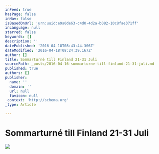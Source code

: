 ```yaml
---
inFeed: true
hasPage: false
inNav: false
isBasedOnUrl: 'urn:uuid:e9a0de63-c4d0-4d2a-b082-10c8fae371ff'
inLanguage: null
starred: false
keywords: []
description: ''
datePublished: '2016-04-18T08:43:44.306Z'
dateModified: '2016-04-18T08:24:39.167Z'
author: []
title: Sommarturné till Finland 21-31 Juli
sourcePath: _posts/2016-04-16-sommarturne-till-finland-21-31-juli.md
published: true
authors: []
publisher:
  name: ''
  domain: ''
  url: null
  favicon: null
_context: 'http://schema.org'
_type: Article

---
```

# Sommarturné till Finland 21-31 Juli
![](https://the-grid-user-content.s3-us-west-2.amazonaws.com/404cce7f-be59-45bc-8601-5a597aee24c5.png)
